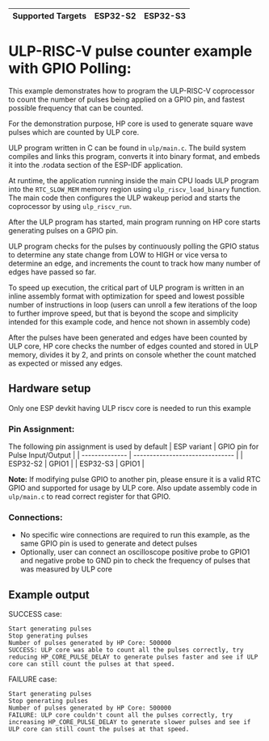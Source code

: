 | Supported Targets | ESP32-S2 | ESP32-S3 |
| ----------------- | -------- | -------- |

# ULP-RISC-V pulse counter example with GPIO Polling:
This example demonstrates how to program the ULP-RISC-V coprocessor to count the number of pulses being applied on a GPIO pin, and fastest possible frequency that can be counted.

For the demonstration purpose, HP core is used to generate square wave pulses which are counted by ULP core.

ULP program written in C can be found in `ulp/main.c`. The build system compiles and links this program, converts it into binary format, and embeds it into the .rodata section of the ESP-IDF application.

At runtime, the application running inside the main CPU loads ULP program into the `RTC_SLOW_MEM` memory region using `ulp_riscv_load_binary` function. The main code then configures the ULP wakeup period and starts the coprocessor by using `ulp_riscv_run`.

After the ULP program has started, main program running on HP core starts generating pulses on a GPIO pin.

ULP program checks for the pulses by continuously polling the GPIO status to determine any state change from LOW to HIGH or vice versa to determine an edge, and increments the count to track how many number of edges have passed so far.

To speed up execution, the critical part of ULP program is written in an inline assembly format with optimization for speed and lowest possible number of instructions in loop (users can unroll a few iterations of the loop to further improve speed, but that is beyond the scope and simplicity intended for this example code, and hence not shown in assembly code)

After the pulses have been generated and edges have been counted by ULP core, HP core checks the number of edges counted and stored in ULP memory, divides it by 2, and prints on console whether the count matched as expected or missed any edges.

## Hardware setup
Only one ESP devkit having ULP riscv core is needed to run this example

### Pin Assignment:
The following pin assignment is used by default
| ESP variant    | GPIO pin for Pulse Input/Output |
| -------------- | ------------------------------- |
| ESP32-S2       | GPIO1                           |
| ESP32-S3       | GPIO1                           |

**Note:** If modifying pulse GPIO to another pin, please ensure it is a valid RTC GPIO and supported for usage by ULP core. Also update assembly code in `ulp/main.c` to read correct register for that GPIO.

### Connections:
- No specific wire connections are required to run this example, as the same GPIO pin is used to generate and detect pulses
- Optionally, user can connect an oscilloscope positive probe to GPIO1 and negative probe to GND pin to check the frequency of pulses that was measured by ULP core

## Example output
SUCCESS case:
```
Start generating pulses
Stop generating pulses
Number of pulses generated by HP Core: 500000
SUCCESS: ULP core was able to count all the pulses correctly, try reducing HP_CORE_PULSE_DELAY to generate pulses faster and see if ULP core can still count the pulses at that speed.
```
FAILURE case:
```
Start generating pulses
Stop generating pulses
Number of pulses generated by HP Core: 500000
FAILURE: ULP core couldn't count all the pulses correctly, try increasing HP_CORE_PULSE_DELAY to generate slower pulses and see if ULP core can still count the pulses at that speed.
```